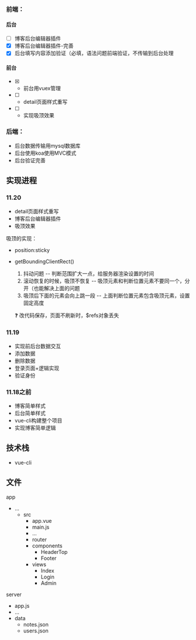 ### 前端：
#### 后台
- [ ] 博客后台编辑器插件
- [x] 博客后台编辑器插件-完善
- [x] 后台填写内容添加验证（必填，语法问题前端验证，不传输到后台处理
#### 前台
- [x] - 前台用vuex管理
- [ ] - detail页面样式重写
- [ ] - 实现吸顶效果

### 后端：
- 后台数据传输用mysql数据库
- 后台使用koa使用MVC模式
- 后台验证完善





## 实现进程

### 11.20
- detail页面样式重写
- 博客后台编辑器插件
- 吸顶效果

吸顶的实现：

- position:sticky
- getBoundingClientRect() 

	1.	抖动问题  -- 判断范围扩大一点，给服务器渲染设置的时间
	1. 	滚动恢复的时候，吸顶不恢复  --  吸顶元素和判断位置元素不要同一个，分开（也能解决上面的问题
	1. 	吸顶后下面的元素会向上跳一段 -- 上面判断位置元素包含吸顶元素，设置固定高度

	:question: 改代码保存，页面不刷新时，$refs对象丢失 


### 11.19
- 实现前后台数据交互
- 添加数据
- 删除数据
- 登录页面+逻辑实现
- 验证身份

### 11.18之前 
- 博客简单样式
- 后台简单样式
- vue-cli构建整个项目
- 实现博客简单逻辑




## 技术栈
- vue-cli

## 文件
app
- ...
	- src
		- app.vue
		- main.js
		- ...
		- router
		- components
			- HeaderTop
			- Footer
		- views
			- Index
			- Login
			- Admin

server
- app.js
- ...
- data
	- notes.json
	- users.json
















